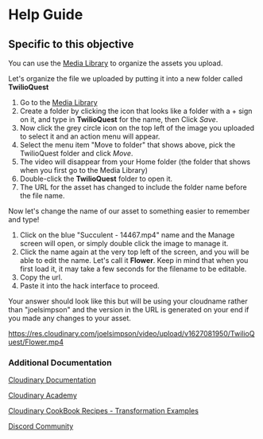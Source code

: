 # Help Guide

## Specific to this objective

You can use the [Media Library](https://cloudinary.com/console/media_library?utm_source=twilio&utm_medium=event&utm_campaign=cloudinary-twilioquest-2021) to organize the assets you upload. 

Let's organize the file we uploaded by putting it into a new folder called **TwilioQuest**

1. Go to the [Media Library](https://cloudinary.com/console/media_library?utm_source=twilio&utm_medium=event&utm_campaign=cloudinary-twilioquest-2021)
2. Create a folder by clicking the icon that looks like a folder with a + sign on it, and type in **TwilioQuest** for the name, then Click _Save_.
3. Now click the grey circle icon on the top left of the image you uploaded to select it and an action menu will appear.
4. Select the menu item "Move to folder" that shows above, pick the TwilioQuest folder and click _Move_.
5. The video will disappear from your Home folder (the folder that shows when you first go to the Media Library)
6. Double-click the **TwilioQuest** folder to open it.
7. The URL for the asset has changed to include the folder name before the file name.

Now let's change the name of our asset to something easier to remember and type!

1. Click on the blue "Succulent - 14467.mp4" name and the Manage screen will open, or simply double click the image to manage it.
2. Click the name again at the very top left of the screen, and you will be able to edit the name. Let's call it **Flower**.
Keep in mind that when you first load it, it may take a few seconds for the filename to be editable.
1. Copy the url.
2. Paste it into the hack interface to proceed.

Your answer should look like this but will be using your cloudname rather than "joelsimpson" and the version in the URL is generated on your end if you made any changes to your asset.

https://res.cloudinary.com/joelsimpson/video/upload/v1627081950/TwilioQuest/Flower.mp4


### Additional Documentation

[Cloudinary Documentation](https://cloudinary.com/documentation?utm_source=twilio&utm_medium=event&utm_campaign=cloudinary-twilioquest-2021)

[Cloudinary Academy](https://training.cloudinary.com?utm_source=twilio&utm_medium=event&utm_campaign=cloudinary-twilioquest-2021)

[Cloudinary CookBook Recipes - Transformation Examples](https://cloudinary.com/cookbook?utm_source=twilio&utm_medium=event&utm_campaign=cloudinary-twilioquest-2021)

[Discord Community](https://discord.gg/CCsubwFbvd)